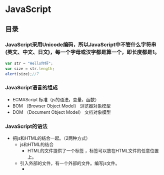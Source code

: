 # JavaScript
## 目录
### JavaScript采用Unicode编码，所以JavaScript中不管什么字符串(英文、中文、日文)，每一个字母或汉字都是算一个，即长度都是1。
```JavaScript
var str = "Hello你好";
var size = str.length;
alert(size);//7
```
### JavaScript语言的组成
- ECMAScript	标准（js的语法，变量，函数）
- BOM			（Browser Object Model）	浏览器对象模型
- DOM			（Document Object Model）	文档对象模型
### JavaScript的语法
- 把js和HTML的结合一起。（2两种方式）
    - js和HTML的结合
         - HTML的文件提供了一个标签	<script type="text/javascript">js的代码</script>，标签可以放在HTML文件的任意位置上。
    - 引入外部的文件，有一个外部的文件。编写js文件。
        - <script src="引入js文件（相对路径）" >
        - 如果script通过src的属性引入了外部的文件，里面的js代码就不会执行了。
- 关键字
    - var	声明变量
- 标识符
    - 和Java一样
- 注释
    - 和Java一样
- 变量
    - 声明变量，只使用一个关键字	var num = 12;  var str = "abc";
- 5种基本数据类型
    - String     字符串类型
        - js中双引号和单引号都代表的是字符串
    - Number
        - 不区分整数和小数
    - Boolean     布尔类型
    - Null      空，给引用赋值的
    - Undefined    未定义(声明变量，没有赋值)
- js的运算符
    - 算数运算符
        - 0或者null是false，非0或者非null是true
    - 赋值运算符
        - 和Java一样
    - 比较运算符
        - ==	比较值是否相同
        - ===	比较值和类型是否相同
    - 逻辑运算符
        - 和Java一样
    - 三元运算符
        - 条件?值1:值2
- js的数组
    - Java中`String [] str = {};`
    - js中声明数组
        - var arr = [12,34,55];
        - var arr = new Array(5);		声明数组，长度是5
        - var arr = new Array(2,3,4);	声明数组，元素是2 3 4
    - 数组的属性
        - 长度：length
        - 数组的长度是可变的。
### js的方法
- Java中
```java
public String 方法名称(参数列表(int num,String str)){
			方法体;
			return null;
}
```
- js中，通过关键字function声明方法
```JavaScript 
function 方法名称(参数列表 (num,str)){
			方法体;
     		return;
}
```
- 参数列表：不能使用var关键字
- 返回值：可写可不写的，如果有写返回值，如果没有，返回值可以省略不写。
- 调用函数
```JavaScript
function 函数名称(参数列表不能使用var关键字){
		函数体;
		return;	返回值没有可以不写
}
					
function getSum(){
		return 100;
}
					
var sum = getSum;    //将getSum的引用给了sum，此时也可用sum来调用函数
		sum();
```
### js的动态函数和匿名函数
- 动态函数，js提供了内置对象Function
```JavaScript
var param1 = "x,y";
var param2 = "var sum;sum=x+y;return sum;";
var param3 = "var sum;sum=x*y;return sum;";
		
var add = new Function(param1,param3);
var sum = add(4,5);     //传入参数4,5   x=4，y=5
alert(sum);     //输出20
```
- 匿名函数，没有名称的函数
```JavaScript
var getSum = function (){
	 	return 100;
};
alert(getSum());
```
### js的全局变量和局部变量
- 全局变量：在<script>标签内部定义的变量，全局变量。
- 局部变量：在函数的内部定义的变量，局部变量。
```JavaScript
<script type="text/javascript">
		var j = 5;	// 全局变量
		
		for(var i=0;i<3;i++){
			document.write(i+"<br />");
		}
		
		document.write("i == "+ i+"<br/>");
		
		function add(y){
			y = 5; // 局部变量
		}
		// document.write(y);
		
		
		var x = 4;	// 全局变量
		function show(x){ //这个x是局部变量，传入4
			x = 8;       //使用的是局部变量的x，全局变量的值没有变
		}
		show(x);
		alert("x = "+x);		// 输出x=4
</script>
```
### JavaScript的对象和API
#### String对象
- 声明
    - var str = "abc";
    - var str = new String("abc");
        - 属性：length：字符串的长度	
        - 方法：
        - 和HTML相关的方法（书写没有提示的）
        - bold()			使用粗体显示显示字符串
        - fontcolor(color)		参数是必须的，设置字体的颜色
        - fontsize(size)		设置字体的大小（1-7）
        - italics()				斜体
        - link(url)				设置链接
        - sub()					下标
        - sup()					上标
    - 和java中String对象类似的
        - charAt(index)				返回指定位置的字符
        - indexOf(str,fromIndex)	检索字符串，没有返回-1
        - lastIndexOf(str,fromIndex)	从后向前检索字符串
        - replace(要替换的字符串,替换成啥)		
        - substring(start,stop)				截取字符串
        - substr(start,length)				截取字符串，从哪开始，截取多长
			
    - 定义一个方法：可以去掉字符串两边的空格。[代码](https://github.com/wangwren/javascript/blob/master/js%E5%AD%97%E7%AC%A6%E4%B8%B2%E5%AF%B9%E8%B1%A1.html)	
- String 对象
    - 声明
        - var str = "abc";
        - var str = new String("abc");
    - 属性：length：字符串的长度	
    - 方法：
        - 和HTML相关的方法（书写没有提示的）
        - bold()			使用粗体显示显示字符串
        - fontcolor(color)		参数是必须的，设置字体的颜色
        - fontsize(size)		设置字体的大小（1-7）
        - italics()				斜体
        - link(url)				设置链接
        - sub()					下标
        - sup()					上标
    - 和java中String对象类似的
        - charAt(index)				返回指定位置的字符
        - indexOf(str,fromIndex)	检索字符串，没有返回-1
        - lastIndexOf(str,fromIndex)	从后向前检索字符串
        - replace(要替换的字符串,替换成啥)		
        - substring(start,stop)				截取字符串
        - substr(start,length)				截取字符串，从哪开始，截取多长
- Array对象
    - 声明数组
        - var arr = [12,33]
        - var arr = new Array(4,4);
    - 属性:length:长度
    - 方法:
        - concat(元素或数组)，拼接数组，返回新的数组
        - join(s)  通过s标识，相当java中的split，用指定符号分隔。返回字符串
        - pop()    删除末尾的元素，返回最后一个元素
        - push()   向末尾添加元素，返回新数组的长度
        - sort()     排序的方法
- Date日期对象
    - var date = new Date();    当前的日期
    - toLocaleString()     转换本地的日期格式
    - toLocalDateString()    只包含日期
    - toLocalTimeString()    只包含时间
    - getDate()    返回一个月中的某一天(1-31)
    - getDay()     返回一周中的某一天(0-6)   0代表礼拜天
    - getMonth()   返回月份(0-11)  0代表一月
    - getFullYear()     返回年份
    - getTime()     返回毫秒数
    - setTime()     通过毫秒数获取日期
    - parse(str)    解析字符串，返回毫秒数
        - Date.parse(str);
        - str: 2014-11-14  解析不了
            - 11/14/2014可以解析
            - 2014,11,14  可以解析
- Math和数字相关的对象
    - Math对象的静态方法
    - ceil(x)   上舍入，返回比x大的最小整数
    - floor(x)   下舍入，返回比x小的最大整数
    - round(x)   四舍五入
    - random()   0-1的随机数，带有小数，如果想取整，可以使用floor(Math.random()),向下取整来实现
- RegExp对象
    - 正则表达式对象
    - 应用:编写注册的表单，对表单输入的内容进行校验
        - var reg = new RegExp("表达式");   开发中不经常使用
        - var reg = /表达式/   开发中经常使用
        - var reg = /^表达式$/   开发中经常使用
            - reg.exec(string)   不经常使用，如果匹配，返回匹配结果
            - reg.test(string)   经常使用，如果匹配，返回是true，如果不匹配，返回是false
- 全局函数
    - 使用全局函数，不需要任何的对象。
    - 全局函数可以直接拿过来使用。
    - global帮着管理全局函数。
    - eval()		可以解析字符串，执行字符串中间的js代码
    - isNaN()		判断是否是非数字值
    - parseInt()	解析字符串，返回整数
    - encodeURI()	进行编码
    - decodeURI()	解析解码
### BOM浏览器对象模型
- (Brower Object Model)
- Window  窗口对象
    - alert()		弹出提示框
    - confirm("参数")		询问框
        - 提供俩按钮，确定和取消
        - 如果点击是确定，返回true，如果点击取消，返回false
    - moveBy()			移动浏览器
    - setInterval("函数",毫秒值)		定时相关的
        - 每隔毫秒值执行一次函数
        - 返回唯一的id值
    - setTimeout("函数",毫秒值)
        - 到了毫秒值后执行一次函数
        - 返回唯一的id值
    - 清除定时
        - clearInterval(id的值)
        - clearTimeout()
    - close()	关闭浏览器的窗口
    - open("url","name","窗口特征")	打开浏览器窗口
    - 属性
        - opener 返回对创建此窗口的窗口的引用。
        - win  open()	弹出baidu的窗口
            - 在baidu窗口中  baidu.opener	得到了win的引用。
- Navigator   和浏览器版本相关的对象
    - userAgent    获取浏览器的相关的信息
    - window.navigator.userAgent    window可以省略不写
- Screen    和屏幕相关的对象
- History    和浏览器历史相关
    - back()   返回上一个页面
    - forward()   去下一个页面
    - go()
        - 传参数，go(1)  等于forward；go(-1)  等于back();
        - go(0) 表示刷新
- Location   和浏览器地址相关的对象
    - href  获取和设置浏览器的路径
- 事件
    - onclick  点击事件
- Document   文档对象
    - document.getElementById("nameId");
### DOM文档对象模型
- Document Object Model
- 文档:标记型文档(HTML/XML)
- 对象:封装属性和行为(方法)
- 模型:共性特征的体现
- DOM解析HTML
    - 通过DOM的方法，把HTML全部（元素（标签）、文本、属性）都封装成了对象。
    - DOM想要操作标记型文档先解析。（解析器）
    - DOM解析HTML（浏览器就可以解析HTML）
- DOM的三个级别：
    1. 将HTML文档封装成对象。
    2. 在1的基础上添加新的功能，例如:对于事件和CSS样式的支持。
    3. 支持xml1.0的一些新特性。
- DHTML不是一种编程语言。
    - html		：封装数据。	<span>展示给用户的数据</span>
    - css		：设置样式（显示效果
    - dom		：操作HTML（解析HTML）
    - js		：提供逻辑（判断语句，循环语句）
- Document：代表整个文档。
    - getElementById("id的值");			通过元素的id的属性获取元素（标签）对象。
    - getElementsByName("name属性值");		通过名称获取元素对象的集合（返回数组）
    - getElementsByTagName("标签名称");	通过标签名称获取元素对象的集合（返回数组）
    - write("文本的内容（html的标签）")		把文本内容写到浏览器上。
    - createElement("元素名称");		创建元素对象
    - createTextNode("文本内容")		创建文本对象
    - appendChild("子节点")				添加子节点
![](./_image/2018-03-13-20-26-26.png)  
**按照上面的写，没括号就是没括号**    
- Element对象
    - 获取元素对象
        - getAttribute("属性名称");	      获取属性的值
        - setAttribute("属性名称","属性的值");	设置或者修改属性的值
        - removeAttribute("属性名称");		删除属性
    - 获取元素下的所有子节点
        - ul.getElementsByTagName();   需要先获取到子节点的父节点
- Node节点对象
    - nodeName		：节点名称
    - nodeType		：节点类型
    - nodeValue		：节点的值
    - parentNode	获取父节点（返回永远是一个元素节点）


|IE6-8|IE9-11  Chrome  FireFox|
|--------------|--------------|
|firstChild 获取第一个节点|firstElementChild获取第一个节点|
|lastChild最后一个节点|lastElementChild 最后一个节点|
|nextSibling 下一同级节点|nextElementSibling下一同级节点|
|previousSibling 上一同级节点|previousElementSibling?上一同级节点|

```html
<ul>
				<li>北京</li>
			</ul>	
			
			* 如果通过ul获取北京的子节点，使用是	ul.firstElementChild;	获取北京的子节点（IE9-11 Chrome FireFox）
				* 但是如果IE6-8，需要使用firstChild;	
				
			<span id="spanId">
				文本内容
			</span>	
			
			* 使用span的标签获取span中间的文本内容（也是对象）,需要使用firstChild;（不管是什么浏览器）
```
- 方法
    - hasChildNodes()		检查是否包含子节点
     - hasAttributes()		检查是否包含属性
    - appendChild(node)			父节点调用，在末尾添加子节点
    - insertBefore(new,old)		父节点调用，在指定节点之前添加子节点
    - replaceChild(new,old)		父节点调用，替换节点
    - removeChild(node)			父节点调用,删除节点
    - cloneNode(boolean)		不是父节点调用,复制节点
            - boolean：如果是true，复制子节点。如果是false，不复制子节点，默认是false。
- innerHTML	：获取和设置文本内容。
    - innerHTML属性：
        - 获取文本内容:`uname.innerHTML`
        - 设置文本内容:`uname.innerHTML=""`
        - 参见案例:[innerHTML对象](https://github.com/wangwren/javascript/blob/master/innerHTML.html)
- 事件
    - 鼠标移动的事件
        - onmousemove
        - onmouseout
        - onmouseover
    - 鼠标点击事件
        - onclick			单击
        - ondblclick		双击
    - 加载和卸载
        - onload		加载
        - onunload		卸载
    - 获取焦点和失去焦点
        - onfocus		获取焦点
        - onblur		失去焦点
    - 键盘
        - onkeyup		按下抬起时触发
    - 改变事件
        - onchange
    - 控制表单的提交
        - onsubmit   需要把onsubmit作用在表单上`<form onsubmit="">`
        - 值的写法:  `onsubmit="return run()"`
        - run()必须有返回值，必须返回true或false。返回false表单不能提交，如果没有返回值，默认是表单提交。
        - run()中写表单的校验。
        - 可以通过js提交表单。
```JavaScript
// 通过id获取form
		// var form = document.getElementById("formId");
		// 通过form的name的属性获取表单
		var form = document.form1;
		//var name = document.form1.username.value;
		//alert(name);
		
		// 设置提交的路径
		form.action = "success.html";
		form.method = "get";
		// 提交表单
		form.submit();
```
### AJAX
- AJAX【Asynchronous异步的JS和XML】
- 什么是AJAX
    - 客户端（特指PC浏览器）与服务器，可以在**不必刷新整个浏览器**的情况下，与服务器进行异步通讯的技术。即，AJAX是一个**局部刷新**的**异步**通讯技术。
    - AJAX不是全新的语言，是2005年Google公司推出的一种全新**编程模式**，不是新的编程语言。
- XMLHttpRequest(非IE浏览器)和ActiveXObject(IE浏览器)
    - 无需第三方jar包，现代中高版本浏览器中内置了这个异步通讯对象，只需通过JavaScript就可以创建。
    - 所有浏览器中都内置了异步对象，在默认情况下，该异步对象并没有创建出来。
```JavaScript
function createAJAX(){
	var ajax = null;
	try{
	   //IE5-11
		ajax = new ActiveXObject("microsoft.xmlhttp");
	}catch(e1){
    	//非IE
		ajax = new XMLHttpRequest();
	}
	return ajax;
}
```
- AJAX工作原理

![](./_image/02_AJAX工作原理.JPG)
- AJAX中的五种状态码

![](./_image/10_AJAX中的5种状态码.JPG)

- 开发步骤
    1. 创建AJAX异步对象，例如：createAJAX()
    2. 准备发送异步请求，例如：ajax.open(method,url)
    3. 如果是POST请求的话，一定要设置AJAX请求头，例如：ajax.setRequestHeader("content-type", "application/x-www-form-urlencoded");如果是GET请求的话，无需设置AJAX请求头。
    4. 真正发送请求体中的数据到服务器，例如：ajax.send(content)。如果是get请求，即传null；如果是post请求就传参数。
    5. AJAX不断的监听服务端响应的状态变化，例如：ajax.onreadystatechange，后面写一个无名处理函数。
    6. 在无名处理函数中，获取AJAX的数据后，按照DOM规则，用JS语言来操作Web页面。
- 应用
    - [无需刷新整个WEB页面显示服务器响应的当前时间](https://github.com/wangwren/javascript/blob/master/js-day01/WebRoot/ajaxTime.jsp)
    - [POST方式验证用户名是否存在](https://github.com/wangwren/javascript/blob/master/js-day01/WebRoot/register.jsp)
    - [基于XML的异步获取城市级联](https://github.com/wangwren/javascript/blob/master/js-day01/WebRoot/provinceCity.jsp)
- AJAX中的属性事件方法

![](./_image/11_复习ajax的事件_方法_属性.JPG)
### JSON
- JSON(Java Script Object Notation),是一种**轻量级**的**数据交换语言**，以文本字符串为基础，且易于让人阅读
- JSON采用完全独立于任何程序语言的文本格式，使JSON成为理想的数据交换语言
- XML就是一个**重量级**的数据交换语言
#### JSON的作用
- 简化创建自定义对象的方式
- JSON就是用JS语法来书写，所以必须放在<script>标签中，在用JS语法书写JSON时，最外面不要用""双引号
```JavaScript
var p = {
			id:1,
			name:"哈哈",
			tel:[
					{
						no:"135",
						type:"中移动"
					},
					{
						no:"133",
						type:"中联通"
					}
				],
			show:function(username){
				alert("你的姓名是:" + p.name+":"+username);
			},
			isSingle:false			
		};
```
- 属性名也可以打双引号("")，各个属性之间用逗号(,)隔开。
```JavaScript
var p = {'city':['北京','上海','广州','深圳']};
for(var i=0;i<p.city.length;i++){
	document.write(p.city[i]+"<br/>");
}
```
- 在AJAX中，作为数据载体之一。
    - **注意**:JS可以直接解析JSON格式的文本，前提是：该JSON必须采用JS格式书写的才行，如果JSON是采用Java格式写的，必须使用eval()函数转换后，方可被JS解析，该eval("")函数接收一个字符串格式的内容。
- [省份-城市-区域三级联动Struts2+json版](https://github.com/wangwren/javascript/tree/master/js-day02)
- 也可以使用第三方工具jar包，将JavaBean对象/List/Set/Map对象转成json，不仅仅依赖Struts2.
#### 特点
- 在客户端（特指PC浏览器），直接使用JavaScript语言解析JSON，无需第三方jar包
- 本质上，就是一个文本，只是该文本有特定的书写格式
- JSON与XML很相似，但是它更加轻巧，服务器只需**发送一个html普通字符串**，不用发送复杂的xml格式文档了
- JSON本质上，就是用JS语法写的特殊文本记号，用JS可以直接解析
#### 模拟jQuery库，体验使用第三方实用库的特点【图片隐藏与显示】
```JavaScript
<script type="text/javascript">
//定义一个Photo函数，看作是一个类
function Photo(){
	//属性
	var imgElement = document.images[0];
	//方法
	this.show = function(){
		imgElement.style.visibility = "visible";
	}
	this.hide = function(){
		imgElement.style.visibility = "hidden";
	}
}
//定义一个$()函数，用来定位标签
function $(str){
	//如果str变量是字符串类型
	if( typeof(str) == "string" ){
		//获取str变量中的第一个字符
		var init = str.substring(0,1);
		//如果第一个字符是#的话
		if("#" == init){
			//获取str变量中除第一个字符外的其它字符
			var other = str.substring(1,str.length);
			//通过ID定位节点
			var element = document.getElementById(other);
			//如果找到了节点
			if(element != null){
				//返回
				return element;
			}else{
				//返回
				return null;
			}
		}else{
			//继续判断
		}
	}else{
		alert("参数必须为string类型");
	}	
}
</script>
<script type="text/javascript">
		//创建一个Photo对象
		var p = new Photo();
		//定位隐藏按钮，同时添加单击事件
		$("#hide").onclick = function(){
			//调用Photo对象的方法
			p.hide();
		}
		//定位显示按钮，同时添加单击事件
		$("#show").onclick = function(){
			//调用Photo对象的方法
			p.show();
		}
</script>
```
### jQuery
John Resig在2006年1月发布的一款跨主流浏览器的JavaScript库，简化JavaScript对HTML操作
#### 使用jQuery
- 写少代码，做多事情
- 免费，开源且轻量级的js库，容量很小
    - 项目中，提倡引用min版的js库
- 兼容市面上主流浏览器，例如 IE，Firefox，Chrome
    - jQuery不是将所有JS全部封装，只是有选择的封装
- 能够处理HTML/JSP/XML、CSS、DOM、事件、实现动画效果，也能提供异步AJAX功能
- 文档手册很全，很详细
- 成熟的插件可供选择
- 提倡对主要的html标签提供一个id属性，但不是必须的
- 不用再在html里面通过<script>标签插入一大堆js来调用命令了
#### 开发步骤
```JavaScript
//var divElement = document.getElementById("divID");
var $div = $("#divID");
//var html = divElement.innerHTML;
var html = $div.html();
alert(html);
```
#### js对象和jQuery对象相互转换
- 什么是js对象及代码规则
    - 就是使用js-API，即Node接口中的API或是传统JS语法定义的对象，叫做js对象
- 什么是jQuery对象及代码规则
    - 就是使用jQuery-API，返回的对象就叫做jQuery对象
- **js对象转成jQuery对象**
    - 语法: $(js对象)---->jQuery对象
```JavaScript
var inputElement = document.getElementById("inputID");//js对象
//jQuery对象将js对象做了封装，js对象二边无引号 
var $input = $(inputElement);//jquery对象
var txt = $input.val();
alert(txt);
```
- **jQuery对象转成js对象**
    - 语法1：jQuery对象[下标，从0开始]
    - 语法2：jQuery对象.get(下标，从0开始)
```JavaScript
var $div = $("#divID");//jquery对象
var divElement = $div[0];//js对象(方式一)
//var divElement = $div.get(0);//js对象(方式二)
var txt = divElement.innerHTML;		  
alert(txt);
```
注意:**不同的对象只能调用对应的api方法，即jQuery对象不能调用js对象的api，反之亦然**  
```JavaScript
$div.innerHTML（错）//jQuery调js
divElement.html(错)  //js调jQuery
```
#### js对象和jQuery对象的区别
- js对象的三种基本定位方式
    - 通过ID属性：`document.getElementById()`
    - 通过NAME属性：`document.getElementsByName()`
    - 通过标签名：`document.getElementsByTagName()`
- jQuery对象的三种基本定位方式
    - 通过ID属性：$("#id属性值")
    - 通过标签名：$("标签名")
    - 通过CLASS属性：$(".样式名")
- js对象出错的显示
    - 没有合理的提示信息
- jQuery对象出错的显示
    - 有合理的提示信息，例如：undefined
#### jQuery九类选择器
目的:通过九类选择器，能定位web页面(HTML/JSP/XML)中的任何标签。  
- 基本选择器
- 层次选择器
- 增强基本选择器
- 内容选择器
- 可见性选择器
- 属性选择器
- 子元素选择器
- 表单选择器
- 表单对象属性选择器
- [找到一个jQuery在线文档](http://www.jq22.com/chm/jquery/index.html)
#### jQuery常用Method-API
目的:对web页面(HTML/JSP/XML)中的任何标签，属性，内容进行增删改查  
- DOM标准规则下的jQuery常用API，注意:以下方法均有jQuery对象调用
    - each():是jQuery中专用于迭代数组的方法，参数为一个处理函数，this表示当需要迭代的js对象，此时this还想调用jQuery方法时，需要将this转成jQuery对象，`$(this)`
    - append():追加到父元素之后
    - prepend():追加到父元素之前
    - after():追加到兄弟元素之后
    - before():追加到兄弟元素之前
    - attr(name):获取属性值
    - attr(name，value):给符合条件的标签添加key-value属性对
    - $("<div id='xxID'>HTML代码</div>"):创建元素，属性，文本
    - remove():删除自己及其后代节点
    - val():获取value属性的值
    - val(""):设置value属性值为“”空串，相当于清空，也可以赋值
    - text():获取HTML或XML标签之间的值
    - html():与text()类似，同样获取值，但是如果中间还包有标签，会连同标签一同获取，html()就是js中的innerHTML
    - text(""):设置HTML或XML标签之间的值为“”空串
    - html("")与text("")用法类型，但是可以添加标签
    - clone():只复制样式，不复制行为
    - clone(true):既复制样式，又复制行为
    - replaceWith():替代原来的节点
    - removeAttr():删除已存在的属性
    - addClass():增加已存在的样式
    - removeClass():删除已存在的样式
    - hasClass()：判断标签是否有指定的样式，true表示有样式，false表示无样式
    - toggleClass()：如果标签有样式就删除，否则增加样式
    - offset()：获取对象的left和top坐标
    - offset({top:100,left:200})：将对象直接定位到指定的left和top坐标
    - width()：获取对象的宽
    - width(300)：设置对象的宽
    - height()：获取对象的高
    - height(500)：设置对象的高
    - children()：只查询子节点，不含后代节点
    - next()：下一下兄弟节点
    - prev()：上一下兄弟节点
    - siblings()：上下兄弟节点
    - show()：显示对象
    - hide()：隐藏对象
    - fadeIn()：淡入显示对象
    - fadeOut()：淡出隐藏对象
    - slideUp()：向上滑动
    - slideDown()：向下滑动
    - slideToggle()：上下切换滑动，速度快点
#### jQuery常用Event-API
目的:对web页面(HTML/JSP)进行事件触发，完成特殊效果的处理  
- window.onload:在浏览器加载web页面时触发，可以写多次onload事件，但后者覆盖前者
- ready：在浏览器加载web页面时触发，可以写多次ready事件，不会后者覆盖前者，依次从上向下执行，我们常用$(函数)简化
   - ready和onload同时存在时，二者都会触发执行，ready快于onload
   - 也可以直接`$(function(){}`来触发
- change：当内容改变时触发
- focus：焦点获取
- select：选中所有的文本值
- keyup/keydown/keypress：演示在IE和Firefox中获取event对象的不同
- mousemove：在指定区域中不断移动触发
- mouseover：鼠标移入时触发
- mouseout：鼠标移出时触发
- submit：在提交表单时触发，true表示提交到后台，false表示不提交到后台
- click：单击触发
- dblclick：双击触发
- blur：焦点失去

	
	
	
	
	
	




